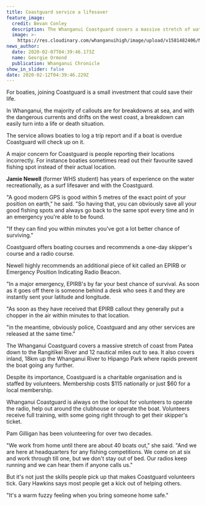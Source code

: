 ```yaml
---
title: Coastguard service a lifesaver
feature_image:
  credit: Bevan Conley
  description: The Whanganui Coastguard covers a massive stretch of water.
  image: >-
    https://res.cloudinary.com/whanganuihigh/image/upload/v1581482406/News/Jamie_Newell._Chron_7.2.20.jpg
news_author:
  date: 2020-02-07T04:39:46.173Z
  name: Georgie Ormond
  publication: Whanganui Chronicle
show_in_slider: false
date: 2020-02-12T04:39:46.229Z
---
```

For boaties, joining Coastguard is a small investment that could save their life.

In Whanganui, the majority of callouts are for breakdowns at sea, and with the dangerous currents and drifts on the west coast, a breakdown can easily turn into a life or death situation.

The service allows boaties to log a trip report and if a boat is overdue Coastguard will check up on it.

A major concern for Coastguard is people reporting their locations incorrectly. For instance boaties sometimes read out their favourite saved fishing spot instead of their actual location.

**Jamie Newell** (former WHS student) has years of experience on the water recreationally, as a surf lifesaver and with the Coastguard.

"A good modern GPS is good within 5 metres of the exact point of your position on earth," he said. "So having that, you can obviously save all your good fishing spots and always go back to the same spot every time and in an emergency you're able to be found.

"If they can find you within minutes you've got a lot better chance of surviving."

Coastguard offers boating courses and recommends a one-day skipper's course and a radio course.

Newell highly recommends an additional piece of kit called an EPIRB or Emergency Position Indicating Radio Beacon.

"In a major emergency, EPIRB's by far your best chance of survival. As soon as it goes off there is someone behind a desk who sees it and they are instantly sent your latitude and longitude.

"As soon as they have received that EPIRB callout they generally put a chopper in the air within minutes to that location.

"in the meantime, obviously police, Coastguard and any other services are released at the same time."

The Whanganui Coastguard covers a massive stretch of coast from Patea down to the Rangitīkei River and 12 nautical miles out to sea. It also covers inland, 18km up the Whanganui River to Hipango Park where rapids prevent the boat going any further.

Despite its importance, Coastguard is a charitable organisation and is staffed by volunteers. Membership costs $115 nationally or just $60 for a local membership.

Whanganui Coastguard is always on the lookout for volunteers to operate the radio, help out around the clubhouse or operate the boat. Volunteers receive full training, with some going right through to get their skipper's ticket.

Pam Gilligan has been volunteering for over two decades.

"We work from home until there are about 40 boats out," she said. "And we are here at headquarters for any fishing competitions. We come on at six and work through till one, but we don't stay out of bed. Our radios keep running and we can hear them if anyone calls us."

But it's not just the skills people pick up that makes Coastguard volunteers tick. Gary Hawkins says most people get a kick out of helping others.

"It's a warm fuzzy feeling when you bring someone home safe."
